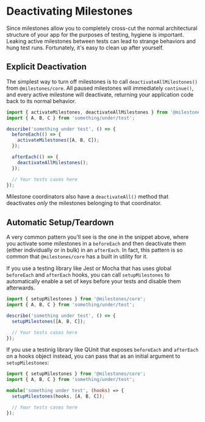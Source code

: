 # Deactivating Milestones

Since milestones allow you to completely cross-cut the normal architectural structure of your app for the purposes of testing, hygiene is important. Leaking active milestones between tests can lead to strange behaviors and hung test runs. Fortunately, it's easy to clean up after yourself.

## Explicit Deactivation

The simplest way to turn off milestones is to call `deactivateAllMilestones()` from `@milestones/core`. All paused milestones will immediately `continue()`, and every active milestone will deactivate, returning your application code back to its normal behavior.

```ts
import { activateMilestones, deactivateAllMilestones } from '@milestones/core';
import { A, B, C } from 'something/under/test';

describe('something under test', () => {
  beforeEach(() => {
    activateMilestones([A, B, C]);
  });

  afterEach(() => {
    deactivateAllMilestones();
  });

  // Your tests cases here
});
```

Milestone coordinators also have a `deactivateAll()` method that deactivates _only_ the milestones belonging to that coordinator.

## Automatic Setup/Teardown

A very common pattern you'll see is the one in the snippet above, where you activate some milestones in a `beforeEach` and then deactivate them (either individually or in bulk) in an `afterEach`. In fact, this pattern is so common that `@milestones/core` has a built in utility for it.

If you use a testing library like Jest or Mocha that has uses global `beforeEach` and `afterEach` hooks, you can call `setupMilestones` to automatically enable a set of keys before your tests and disable them afterwards.

```ts
import { setupMilestones } from '@milestones/core';
import { A, B, C } from 'something/under/test';

describe('something under test', () => {
  setupMilestones([A, B, C]);

  // Your tests cases here
});
```

If you use a testinig library like QUnit that exposes `beforeEach` and `afterEach` on a hooks object instead, you can pass that as an initial argument to `setupMilestones`:

```ts
import { setupMilestones } from '@milestones/core';
import { A, B, C } from 'something/under/test';

module('something under test', (hooks) => {
  setupMilestones(hooks, [A, B, C]);

  // Your tests cases here
});
```

